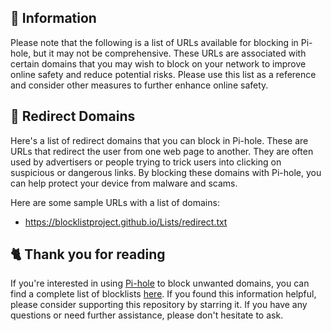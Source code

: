 ## 📃 Information
Please note that the following is a list of URLs available for blocking in Pi-hole, but it may not be comprehensive.
These URLs are associated with certain domains that you may wish to block on your network to improve online safety and reduce potential risks.
Please use this list as a reference and consider other measures to further enhance online safety.

## 🌌 Redirect Domains
Here's a list of redirect domains that you can block in Pi-hole.
These are URLs that redirect the user from one web page to another.
They are often used by advertisers or people trying to trick users into clicking on suspicious or dangerous links.
By blocking these domains with Pi-hole, you can help protect your device from malware and scams.

Here are some sample URLs with a list of domains:
- https://blocklistproject.github.io/Lists/redirect.txt

## 🐈 Thank you for reading
If you're interested in using [Pi-hole](../What%20is%20Pi-hole.md) to block unwanted domains, you can find a complete list of blocklists [here](../../List.md).
If you found this information helpful, please consider supporting this repository by starring it.
If you have any questions or need further assistance, please don't hesitate to ask.
